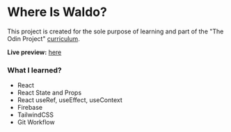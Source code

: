 # Where Is Waldo?

This project is created for the sole purpose of learning and part of the "The Odin Project" [curriculum](https://theodinproject.com/).

**Live preview:** [here](https://hicarlodacuyan.github.io/where-is-waldo/)

### What I learned?

- React
- React State and Props
- React useRef, useEffect, useContext
- Firebase
- TailwindCSS
- Git Workflow
